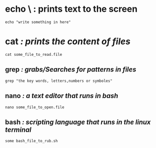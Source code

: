 
# echo \ **: prints text to the screen**
    echo "write something in here"
# cat *: prints the content of files*
    cat some_file_to_read.file
## grep *: grabs/Searches for patterns in files*
    grep "the key words, letters,numbers or symboles"
## nano *: a text editor that runs in bash* 
    nano some_file_to_open.file
## bash *: scripting language that runs in the linux terminal*
    some bash_file_to_rub.sh

    
